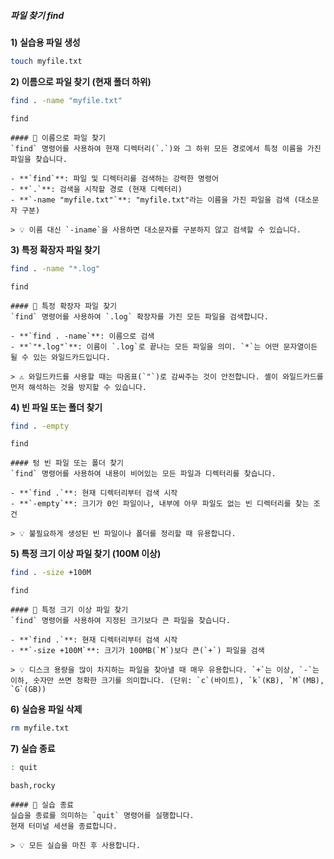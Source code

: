 ##### 파일 찾기 find #####

**1) 실습용 파일 생성**
```bash
touch myfile.txt
```

**2) 이름으로 파일 찾기 (현재 폴더 하위)**

```bash
find . -name "myfile.txt"
```

```tech
find
```

```desc
#### 🔎 이름으로 파일 찾기
`find` 명령어를 사용하여 현재 디렉터리(`.`)와 그 하위 모든 경로에서 특정 이름을 가진 파일을 찾습니다.

- **`find`**: 파일 및 디렉터리를 검색하는 강력한 명령어
- **`.`**: 검색을 시작할 경로 (현재 디렉터리)
- **`-name "myfile.txt"`**: "myfile.txt"라는 이름을 가진 파일을 검색 (대소문자 구분)

> 💡 이름 대신 `-iname`을 사용하면 대소문자를 구분하지 않고 검색할 수 있습니다.
```

**3) 특정 확장자 파일 찾기**

```bash
find . -name "*.log"
```

```tech
find
```

```desc
#### 📜 특정 확장자 파일 찾기
`find` 명령어를 사용하여 `.log` 확장자를 가진 모든 파일을 검색합니다.

- **`find . -name`**: 이름으로 검색
- **`"*.log"`**: 이름이 `.log`로 끝나는 모든 파일을 의미. `*`는 어떤 문자열이든 될 수 있는 와일드카드입니다.

> ⚠️ 와일드카드를 사용할 때는 따옴표(`"`)로 감싸주는 것이 안전합니다. 셸이 와일드카드를 먼저 해석하는 것을 방지할 수 있습니다.
```

**4) 빈 파일 또는 폴더 찾기**

```bash
find . -empty
```

```tech
find
```

```desc
#### 텅 빈 파일 또는 폴더 찾기
`find` 명령어를 사용하여 내용이 비어있는 모든 파일과 디렉터리를 찾습니다.

- **`find .`**: 현재 디렉터리부터 검색 시작
- **`-empty`**: 크기가 0인 파일이나, 내부에 아무 파일도 없는 빈 디렉터리를 찾는 조건

> 💡 불필요하게 생성된 빈 파일이나 폴더를 정리할 때 유용합니다.
```

**5) 특정 크기 이상 파일 찾기 (100M 이상)**

```bash
find . -size +100M
```

```tech
find
```

```desc
#### 🐘 특정 크기 이상 파일 찾기
`find` 명령어를 사용하여 지정된 크기보다 큰 파일을 찾습니다.

- **`find .`**: 현재 디렉터리부터 검색 시작
- **`-size +100M`**: 크기가 100MB(`M`)보다 큰(`+`) 파일을 검색

> 💡 디스크 용량을 많이 차지하는 파일을 찾아낼 때 매우 유용합니다. `+`는 이상, `-`는 이하, 숫자만 쓰면 정확한 크기를 의미합니다. (단위: `c`(바이트), `k`(KB), `M`(MB), `G`(GB))
```

**6) 실습용 파일 삭제**
```bash
rm myfile.txt
```

**7) 실습 종료**

```bash
: quit
```

```tech
bash,rocky
```

```desc
#### 👋 실습 종료
실습을 종료를 의미하는 `quit` 명령어를 실행합니다.
현재 터미널 세션을 종료합니다.

> 💡 모든 실습을 마친 후 사용합니다.
```
